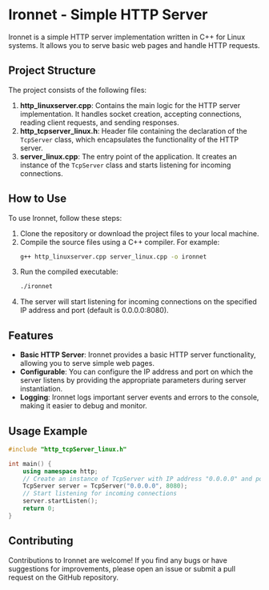 # Ironnet - Simple HTTP Server

Ironnet is a simple HTTP server implementation written in C++ for Linux systems. It allows you to serve basic web pages and handle HTTP requests.

## Project Structure

The project consists of the following files:

1. **http_linuxserver.cpp**: Contains the main logic for the HTTP server implementation. It handles socket creation, accepting connections, reading client requests, and sending responses.
2. **http_tcpserver_linux.h**: Header file containing the declaration of the `TcpServer` class, which encapsulates the functionality of the HTTP server.
3. **server_linux.cpp**: The entry point of the application. It creates an instance of the `TcpServer` class and starts listening for incoming connections.

## How to Use

To use Ironnet, follow these steps:

1. Clone the repository or download the project files to your local machine.
2. Compile the source files using a C++ compiler. For example:
   ```bash
   g++ http_linuxserver.cpp server_linux.cpp -o ironnet
   ```
3. Run the compiled executable:
   ```bash
   ./ironnet
   ```
4. The server will start listening for incoming connections on the specified IP address and port (default is 0.0.0.0:8080).

## Features

- **Basic HTTP Server**: Ironnet provides a basic HTTP server functionality, allowing you to serve simple web pages.
- **Configurable**: You can configure the IP address and port on which the server listens by providing the appropriate parameters during server instantiation.
- **Logging**: Ironnet logs important server events and errors to the console, making it easier to debug and monitor.

## Usage Example

```cpp
#include "http_tcpServer_linux.h"

int main() {
    using namespace http;
    // Create an instance of TcpServer with IP address "0.0.0.0" and port 8080
    TcpServer server = TcpServer("0.0.0.0", 8080);
    // Start listening for incoming connections
    server.startListen();
    return 0;
}
```

## Contributing

Contributions to Ironnet are welcome! If you find any bugs or have suggestions for improvements, please open an issue or submit a pull request on the GitHub repository.


